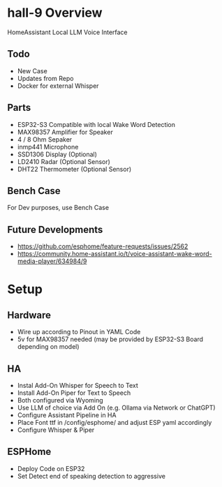 # hall-9 Overview
HomeAssistant Local LLM Voice Interface

## Todo
- New Case
- Updates from Repo
- Docker for external Whisper


## Parts 
- ESP32-S3 Compatible with local Wake Word Detection
- MAX98357 Amplifier for Speaker
- 4 / 8 Ohm Sepaker
- inmp441 Microphone
- SSD1306 Display (Optional)
- LD2410 Radar (Optional Sensor)
- DHT22 Thermometer (Optional Sensor)

## Bench Case
For Dev purposes, use Bench Case 

## Future Developments
- https://github.com/esphome/feature-requests/issues/2562
- https://community.home-assistant.io/t/voice-assistant-wake-word-media-player/634984/9

# Setup

## Hardware
- Wire up according to Pinout in YAML Code
- 5v for MAX98357 needed (may be provided by ESP32-S3 Board depending on model)

## HA
- Instal Add-On Whisper for Speech to Text
- Install Add-On Piper for Text to Speech
- Both configured via Wyoming
- Use LLM of choice via Add On (e.g. Ollama via Network or ChatGPT)
- Configure Assistant Pipeline in HA
- Place Font ttf in /config/esphome/ and adjust ESP yaml accordingly
- Configure Whisper & Piper 

## ESPHome
- Deploy Code on ESP32
- Set Detect end of speaking detection to aggressive 

